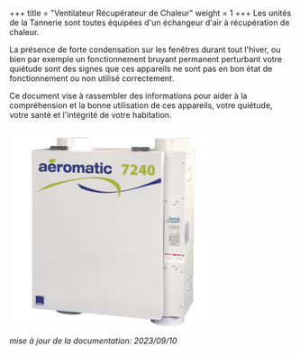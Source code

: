+++
title = "Ventilateur Récupérateur de Chaleur"
weight = 1
+++
Les unités de la Tannerie sont toutes équipées d'un échangeur d'air à récupération de chaleur.

La présence de forte condensation sur les fenêtres durant tout l'hiver, ou bien par exemple un fonctionnement bruyant permanent perturbant votre quiétude sont des signes que ces appareils ne sont pas en bon état de fonctionnement ou non utilisé correctement.

Ce document vise à rassembler des informations pour aider à la compréhension et la bonne utilisation de ces appareils, votre quiétude, votre santé et l'intégrité de votre habitation.

![Aeromatic 7240 / Aldes](aeromatic_7240.png)

*mise à jour de la documentation: 2023/09/10*
